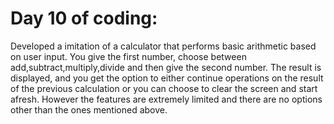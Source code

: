 # Day 10 of coding:

Developed a imitation of a calculator that performs basic arithmetic based on user input. You give the first number, choose between add,subtract,multiply,divide and then give the second number. The result is displayed, and you get the option to either continue operations on the result of the previous calculation or you can choose to clear the screen and start afresh. However the features are extremely limited and there are no options other than the ones mentioned above. 